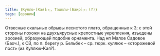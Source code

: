 ```yaml
---
title: ⦗Куллю-[Кая]⒯, Ташклы-[Баир]⒯ (?)⦘
tags: [ороним]
---
```


Отвесные скальные обрывы лесистого плато, обращенные к З; с этой стороны похожи
на двухъярусные крепостные укрепления, изъедены эрозией, образующей подобие
орнамента. Над нп Малое Садовое (Бахч.), к СВ, по п. берегу р. Бельбек – ср.
тюрк. куллюк – «сторожевой пост» (из Куллюк-Кая?).
